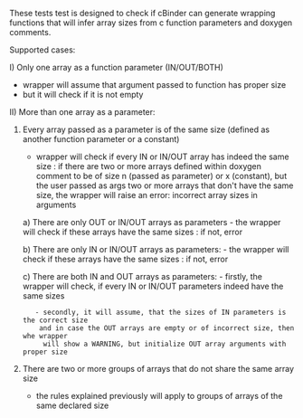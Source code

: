 These tests test is designed to check if cBinder can generate wrapping functions
that will infer array sizes from c function parameters and doxygen comments.

Supported cases:

I) Only one array as a function parameter (IN/OUT/BOTH)
   - wrapper will assume that argument passed to function has proper size
   - but it will check if it is not empty

II) More than one array as a parameter:

   1) Every array passed as a parameter is of the same size
      (defined as another function parameter or a constant)

         - wrapper will check if every IN or IN/OUT array has indeed the same size
         : if there are two or more arrays defined within doxygen comment to be of
         size n (passed as parameter) or x (constant), but the user passed as args
           two or more arrays that don't have the same size, the wrapper will raise
           an error: incorrect array sizes in arguments

         a) There are only OUT or IN/OUT arrays as parameters
            - the wrapper will check if these arrays have the same sizes : if not, error

         b) There are only IN or IN/OUT arrays as parameters:
            - the wrapper will check if these arrays have the same sizes : if not, error

         c) There are both IN and OUT arrays as parameters:
             - firstly, the wrapper will check, if every IN or IN/OUT parameters indeed
               have the same sizes

             - secondly, it will assume, that the sizes of IN parameters is the correct size
              and in case the OUT arrays are empty or of incorrect size, then whe wrapper
               will show a WARNING, but initialize OUT array arguments with proper size

   2) There are two or more groups of arrays that do not share the same array size

      - the rules explained previously will apply to groups of arrays of the same declared size
